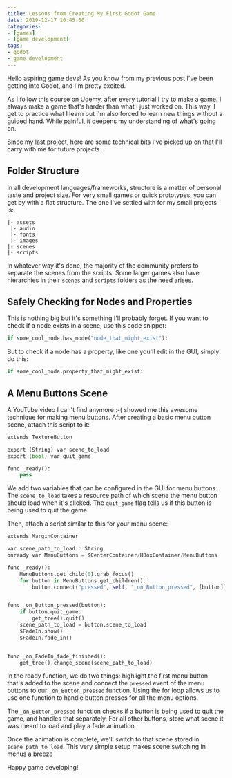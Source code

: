 ```yaml
---
title: Lessons from Creating My First Godot Game
date: 2019-12-17 10:45:00
categories:
- [games]
- [game development]
tags:
- godot
- game development
---
```


Hello aspiring game devs! As you know from my previous post I've been getting into Godot, and I'm pretty excited.

As I follow this [course on Udemy](https://www.udemy.com/course/godot/), after every tutorial I try to make a game. I always make a game that's harder than what I just worked on. This way, I get to practice what I learn but I'm also forced to learn new things without a guided hand. While painful, it deepens my understanding of what's going on.

Since my last project, here are some technical bits I've picked up on that I'll carry with me for future projects.

## Folder Structure

In all development languages/frameworks, structure is a matter of personal taste and project size. For very small games or quick prototypes, you can get by with a flat structure. The one I've settled with for my small projects is:

```
|- assets
 |- audio
 |- fonts
 |- images
|- scenes
|- scripts
```

In whatever way it's done, the majority of the community prefers to separate the scenes from the scripts. Some larger games also have hierarchies in their `scenes` and `scripts` folders as the need arises.

## Safely Checking for Nodes and Properties

This is nothing big but it's something I'll probably forget. If you want to check if a node exists in a scene, use this code snippet:

```python
if some_cool_node.has_node("node_that_might_exist"):
```

But to check if a node has a property, like one you'll edit in the GUI, simply do this:

```python
if some_cool_node.property_that_might_exist:
```

## A Menu Buttons Scene

A YouTube video I can't find anymore :-( showed me this awesome technique for making menu buttons. After creating a basic menu button scene, attach this script to it:

```python
extends TextureButton

export (String) var scene_to_load
export (bool) var quit_game

func _ready():
    pass
```

We add two variables that can be configured in the GUI for menu buttons. The `scene_to_load` takes a resource path of which scene the menu button should load when it's clicked. The `quit_game` flag tells us if this button is being used to quit the game.

Then, attach a script similar to this for your menu scene:

```python
extends MarginContainer

var scene_path_to_load : String
onready var MenuButtons = $CenterContainer/HBoxContainer/MenuButtons

func _ready():
    MenuButtons.get_child(0).grab_focus()
    for button in MenuButtons.get_children():
        button.connect("pressed", self, "_on_Button_pressed", [button])


func _on_Button_pressed(button):
    if button.quit_game:
        get_tree().quit()
    scene_path_to_load = button.scene_to_load
    $FadeIn.show()
    $FadeIn.fade_in()


func _on_FadeIn_fade_finished():
    get_tree().change_scene(scene_path_to_load)
```

In the ready function, we do two things: highlight the first menu button that's added to the scene and connect the `pressed` event of the menu buttons to our `_on_Button_pressed` function. Using the for loop allows us to use one function to handle button presses for all the menu options.

The `_on_Button_pressed` function checks if a button is being used to quit the game, and handles that separately. For all other buttons, store what scene it was meant to load and play a fade animation.

Once the animation is complete, we'll switch to that scene stored in `scene_path_to_load`. This very simple setup makes scene switching in menus a breeze

Happy game developing!
